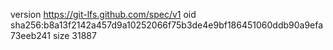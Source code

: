 version https://git-lfs.github.com/spec/v1
oid sha256:b8a13f2142a457d9a10252066f75b3de4e9bf186451060ddb90a9efa73eeb241
size 31887
